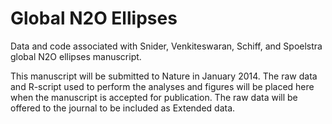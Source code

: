 Global N2O Ellipses
===================

Data and code associated with Snider, Venkiteswaran, Schiff, and Spoelstra global N2O ellipses manuscript.

This manuscript will be submitted to Nature in January 2014. The raw data and R-script used to perform the analyses and figures will be placed here when the manuscript is accepted for publication. The raw data will be offered to the journal to be included as Extended data.
